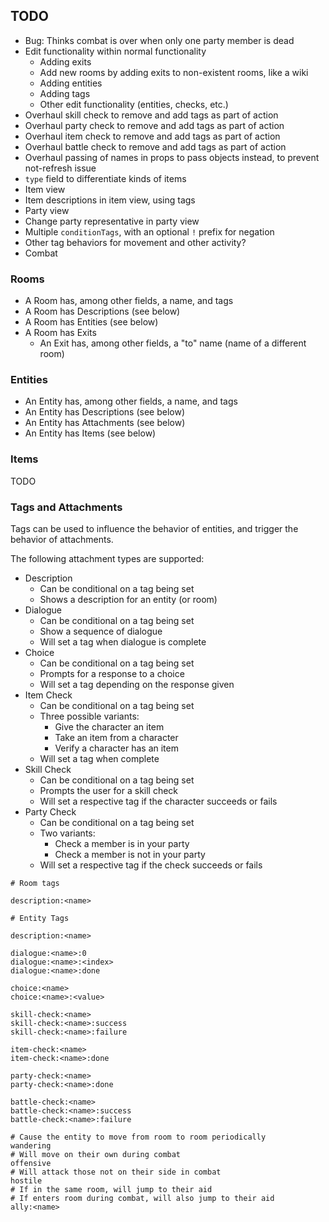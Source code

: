 ## TODO

* Bug: Thinks combat is over when only one party member is dead
* Edit functionality within normal functionality
  * Adding exits
  * Add new rooms by adding exits to non-existent rooms, like a wiki
  * Adding entities
  * Adding tags
  * Other edit functionality (entities, checks, etc.)
* Overhaul skill check to remove and add tags as part of action
* Overhaul party check to remove and add tags as part of action
* Overhaul item check to remove and add tags as part of action
* Overhaul battle check to remove and add tags as part of action
* Overhaul passing of names in props to pass objects instead, to prevent not-refresh issue
* `type` field to differentiate kinds of items
* Item view
* Item descriptions in item view, using tags
* Party view
* Change party representative in party view
* Multiple `conditionTags`, with an optional `!` prefix for negation
* Other tag behaviors for movement and other activity?
* Combat

### Rooms

* A Room has, among other fields, a name, and tags
* A Room has Descriptions (see below)
* A Room has Entities (see below)
* A Room has Exits
  * An Exit has, among other fields, a "to" name (name of a different room)

### Entities

* An Entity has, among other fields, a name, and tags
* An Entity has Descriptions (see below)
* An Entity has Attachments (see below)
* An Entity has Items (see below)

### Items

TODO

### Tags and Attachments

Tags can be used to influence the behavior of entities, and trigger the behavior of attachments.

The following attachment types are supported:

* Description
  * Can be conditional on a tag being set
  * Shows a description for an entity (or room)
* Dialogue
  * Can be conditional on a tag being set
  * Show a sequence of dialogue
  * Will set a tag when dialogue is complete
* Choice
  * Can be conditional on a tag being set
  * Prompts for a response to a choice
  * Will set a tag depending on the response given
* Item Check
  * Can be conditional on a tag being set
  * Three possible variants:
    * Give the character an item
    * Take an item from a character
    * Verify a character has an item
  * Will set a tag when complete
* Skill Check
  * Can be conditional on a tag being set
  * Prompts the user for a skill check
  * Will set a respective tag if the character succeeds or fails
* Party Check
  * Can be conditional on a tag being set
  * Two variants:
    * Check a member is in your party
    * Check a member is not in your party
  * Will set a respective tag if the check succeeds or fails

```
# Room tags

description:<name>

# Entity Tags

description:<name>

dialogue:<name>:0
dialogue:<name>:<index>
dialogue:<name>:done

choice:<name>
choice:<name>:<value>

skill-check:<name>
skill-check:<name>:success
skill-check:<name>:failure

item-check:<name>
item-check:<name>:done

party-check:<name>
party-check:<name>:done

battle-check:<name>
battle-check:<name>:success
battle-check:<name>:failure

# Cause the entity to move from room to room periodically
wandering
# Will move on their own during combat
offensive
# Will attack those not on their side in combat
hostile
# If in the same room, will jump to their aid
# If enters room during combat, will also jump to their aid
ally:<name>
```
